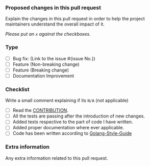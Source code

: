### Proposed changes in this pull request
Explain the changes in this pull request in order to help the project maintainers understand the overall impact of it.

_Please put an `x` against the checkboxes._  

### Type
- [ ] Bug fix: (Link to the issue #{issue No.})
- [ ] Feature (Non-breaking change)
- [ ] Feature (Breaking change)
- [ ] Documentation Improvement

### Checklist
Write a small comment explaining if its `N/A` (not applicable)

- [ ] Read the [CONTRIBUTION](https://github.com/qlcchain/qlc.go/blob/master/CONTRIBUTING.md).
- [ ] All the tests are passing after the introduction of new changes.
- [ ] Added tests respective to the part of code I have written.
- [ ] Added proper documentation where ever applicable.
- [ ] Code has been written according to [Golang-Style-Guide](https://github.com/qlcchain/qlc.go/blob/master/CONTRIBUTING.md#code-standard)

### Extra information
Any extra information related to this pull request.
